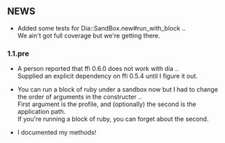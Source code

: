 ## NEWS

* Added some tests for Dia::SandBox.new#run\_with\_block ..  
  We ain't got full coverage but we're getting there.
  
### 1.1.pre
* A person reported that ffi 0.6.0 does not work with dia ..  
  Supplied an explicit dependency on ffi 0.5.4 until I figure it out.
    
* You can run a block of ruby under a sandbox now but I had to change the order of arguments in the constructer ..  
  First argument is the profile, and (optionally) the second is the application path.  
  If you're running a block of ruby, you can forget about the second.
  
* I documented my methods!

